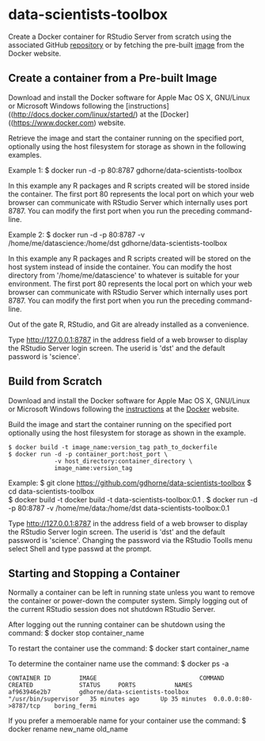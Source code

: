 # data-scientists-toolbox

Create a Docker container for RStudio Server from scratch using the associated GitHub [repository](https://github.com/gdhorne/data-scientists-toolbox) or by fetching the pre-built [image]() from the Docker website.

## Create a container from a Pre-built Image 

Download and install the Docker software for Apple Mac OS X, GNU/Linux or Microsoft Windows following the [instructions]((http://docs.docker.com/linux/started/) at the [Docker]((https://www.docker.com) website.

Retrieve the image and start the container running on the specified port, optionally using the host filesystem for storage as shown in the following examples.

Example 1:
    $ docker run -d -p 80:8787 gdhorne/data-scientists-toolbox

In this example any R packages and R scripts created will be stored inside the container. The first port 80 represents the local port on which your web browser can communicate with RStudio Server which internally uses port 8787. You can modify the first port when you run the preceding command-line.

Example 2:
    $ docker run -d -p 80:8787 -v /home/me/datascience:/home/dst  gdhorne/data-scientists-toolbox

In this example any R packages and R scripts created will be stored on the host system instead of inside the container. You can modify the host directory from '/home/me/datascience' to whatever is suitable for your environment. The first port 80 represents the local port on which your web browser can communicate with RStudio Server which internally uses port 8787. You can modify the first port when you run the preceding command-line.

Out of the gate R, RStudio, and Git are already installed as a convenience.

Type http://127.0.0.1:8787 in the address field of a web browser to display the RStudio Server login screen. The userid is 'dst' and the default password is 'science'.

## Build from Scratch

Download and install the Docker software for Apple Mac OS X, GNU/Linux or Microsoft Windows following the [instructions](http://docs.docker.com/linux/started/) at the [Docker](https://www.docker.com) website.

Build the image and start the container running on the specified port optionally using the host filesystem for storage as shown in the example.

    $ docker build -t image_name:version_tag path_to_dockerfile
    $ docker run -d -p container_port:host_port \
                 -v host_directory:container_directory \
                 image_name:version_tag

Example:
    $ git clone https://github.com/gdhorne/data-scientists-toolbox
    $ cd data-scientists-toolbox	    
    $ docker build -t docker build -t data-scientists-toolbox:0.1 .
    $ docker run -d -p 80:8787 -v /home/me/data:/home/dst data-scientists-toolbox:0.1 

Type http://127.0.0.1:8787 in the address field of a web browser to display the RStudio Server login screen. The userid is 'dst' and the default password is 'science'. Changing the password via the RStudio Toolls menu select Shell and type passwd at the prompt.

## Starting and Stopping a Container

Normally a container can be left in running state unless you want to remove the container or power-down the computer system. Simply logging out of the current RStudio session does not shutdown RStudio Server.

After logging out the running container can be shutdown using the command:
    $ docker stop container_name

To restart the container use the command:
    $ docker start container_name

To determine the container name use the command:
    $ docker ps -a

    CONTAINER ID        IMAGE                             COMMAND                CREATED             STATUS		PORTS			NAMES 
    af963946e2b7        gdhorne/data-scientists-toolbox   "/usr/bin/supervisor   35 minutes ago      Up 35 minutes 	0.0.0.0:80->8787/tcp	boring_fermi

If you prefer a memoerable name for your container use the command:
    $ docker rename new_name old_name

